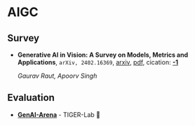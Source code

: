 # AIGC

## Survey
- **Generative AI in Vision: A Survey on Models, Metrics and Applications**, `arXiv, 2402.16369`, [arxiv](http://arxiv.org/abs/2402.16369v1), [pdf](http://arxiv.org/pdf/2402.16369v1.pdf), cication: [**-1**](None)

	 *Gaurav Raut, Apoorv Singh*

## Evaluation
- [**GenAI-Arena**](https://huggingface.co/spaces/TIGER-Lab/GenAI-Arena) - TIGER-Lab 🤗